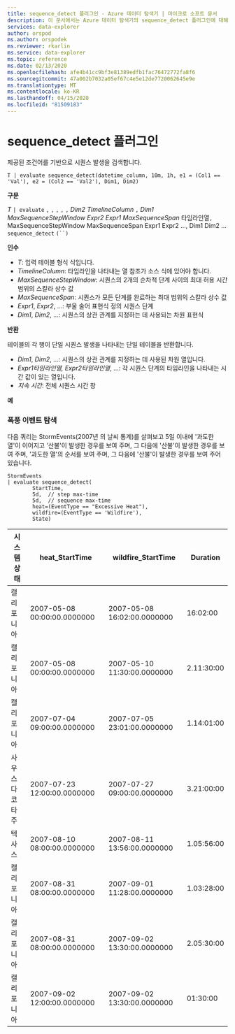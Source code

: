 ```yaml
---
title: sequence_detect 플러그인 - Azure 데이터 탐색기 | 마이크로 소프트 문서
description: 이 문서에서는 Azure 데이터 탐색기의 sequence_detect 플러그인에 대해 설명합니다.
services: data-explorer
author: orspod
ms.author: orspodek
ms.reviewer: rkarlin
ms.service: data-explorer
ms.topic: reference
ms.date: 02/13/2020
ms.openlocfilehash: afe4b41cc9bf3e81389edfb1fac76472772fa8f6
ms.sourcegitcommit: 47a002b7032a05ef67c4e5e12de7720062645e9e
ms.translationtype: MT
ms.contentlocale: ko-KR
ms.lasthandoff: 04/15/2020
ms.locfileid: "81509183"
---
```

# <a name="sequence_detect-plugin"></a>sequence_detect 플러그인

제공된 조건어를 기반으로 시퀀스 발생을 검색합니다.

```kusto
T | evaluate sequence_detect(datetime_column, 10m, 1h, e1 = (Col1 == 'Val'), e2 = (Col2 == 'Val2'), Dim1, Dim2)
```

**구문**

*T* `| evaluate` `,` `,` `,` `,` `,` *Dim2* *TimelineColumn* `,` *Dim1* *MaxSequenceStepWindow* *Expr2* *Expr1* *MaxSequenceSpan* 타임라인열`,` MaxSequenceStepWindow MaxSequenceSpan Expr1 Expr2 ..., Dim1 Dim2 ... `sequence_detect` `(``)`

**인수**

* *T*: 입력 테이블 형식 식입니다.
* *TimelineColumn*: 타임라인을 나타내는 열 참조가 소스 식에 있어야 합니다.
* *MaxSequenceStepWindow*: 시퀀스의 2개의 순차적 단계 사이의 최대 허용 시간 범위의 스칼라 상수 값
* *MaxSequenceSpan*: 시퀀스가 모든 단계를 완료하는 최대 범위의 스칼라 상수 값
* *Expr1*, *Expr2*, ...: 부울 술어 표현식 정의 시퀀스 단계
* *Dim1*, *Dim2*, ...: 시퀀스의 상관 관계를 지정하는 데 사용되는 차원 표현식

**반환**

테이블의 각 행이 단일 시퀀스 발생을 나타내는 단일 테이블을 반환합니다.

* *Dim1*, *Dim2*, ...: 시퀀스의 상관 관계를 지정하는 데 사용된 차원 열입니다.
* *Expr1*_*타임라인열*, *Expr2*_*타임라인열*, ...: 각 시퀀스 단계의 타임라인을 나타내는 시간 값이 있는 열입니다.
* *지속 시간*: 전체 시퀀스 시간 창

**예**

### <a name="exploring-storm-events"></a>폭풍 이벤트 탐색 

다음 쿼리는 StormEvents(2007년 의 날씨 통계)를 살펴보고 5일 이내에 '과도한 열'이 이어지고 '산불'이 발생한 경우를 보여 주며, 그 다음에 '산불'이 발생한 경우를 보여 주며, '과도한 열'의 순서를 보여 주며, 그 다음에 '산불'이 발생한 경우를 보여 주어 있습니다.

```kusto
StormEvents
| evaluate sequence_detect(
        StartTime,
        5d,  // step max-time
        5d,  // sequence max-time
        heat=(EventType == "Excessive Heat"), 
        wildfire=(EventType == 'Wildfire'), 
        State)
```

|시스템 상태|heat_StartTime|wildfire_StartTime|Duration|
|---|---|---|---|
|캘리포니아|2007-05-08 00:00:00.0000000|2007-05-08 16:02:00.0000000|16:02:00|
|캘리포니아|2007-05-08 00:00:00.0000000|2007-05-10 11:30:00.0000000|2.11:30:00|
|캘리포니아|2007-07-04 09:00:00.0000000|2007-07-05 23:01:00.0000000|1.14:01:00|
|사우스다코타 주|2007-07-23 12:00:00.0000000|2007-07-27 09:00:00.0000000|3.21:00:00|
|텍사스|2007-08-10 08:00:00.0000000|2007-08-11 13:56:00.0000000|1.05:56:00|
|캘리포니아|2007-08-31 08:00:00.0000000|2007-09-01 11:28:00.0000000|1.03:28:00|
|캘리포니아|2007-08-31 08:00:00.0000000|2007-09-02 13:30:00.0000000|2.05:30:00|
|캘리포니아|2007-09-02 12:00:00.0000000|2007-09-02 13:30:00.0000000|01:30:00|
